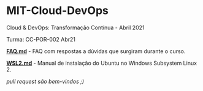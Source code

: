 # MIT-Cloud-DevOps

Cloud & DevOps: Transformação Contínua - Abril 2021

Turma: CC-POR-002 Abr21

**[FAQ.md](FAQ.md)** - FAQ com respostas a dúvidas que surgiram durante o curso.

**[WSL2.md](WSL2.md)** - Manual de instalação do Ubuntu no Windows Subsystem Linux 2.

_pull request são bem-vindos ;)_
